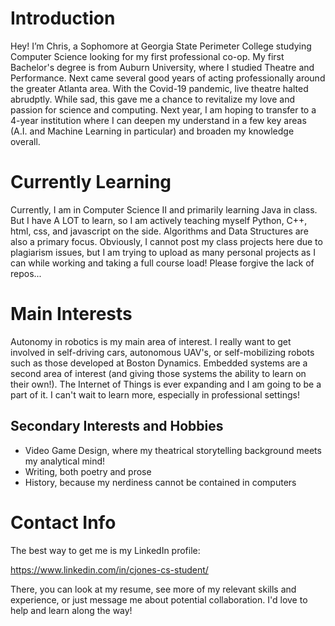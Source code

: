 # Introduction

Hey! I’m Chris, a Sophomore at Georgia State Perimeter College studying Computer Science looking for my first professional co-op. My first Bachelor's degree is from 
Auburn University, where I studied Theatre and Performance. Next came several good years of acting professionally around the greater Atlanta area. With the Covid-19 
pandemic, live theatre halted abrudptly. While sad, this gave me a chance to revitalize my love and passion for science and computing. Next year, I am hoping 
to transfer to a 4-year institution where I can deepen my understand in a few key areas (A.I. and Machine Learning in particular) and broaden my knowledge overall.

# Currently Learning

Currently, I am in Computer Science II and primarily learning Java in class. But I have A LOT to learn, so I am actively teaching myself Python, C++, html, css, and javascript on the side. Algorithms and Data Structures are also a primary focus. Obviously, I cannot post my class projects here due to plagiarism issues, but I am trying to upload as many personal projects as I can while working and taking a full course load! Please forgive the lack of repos... 

# Main Interests

Autonomy in robotics is my main area of interest. I really want to get involved in self-driving cars, autonomous UAV's, or self-mobilizing robots such as 
those developed at Boston Dynamics. Embedded systems are a second area of interest (and giving those systems the ability to learn on their own!). The Internet of Things 
is ever expanding and I am going to be a part of it. I can't wait to learn more, especially in professional settings!

## Secondary Interests and Hobbies

- Video Game Design, where my theatrical storytelling background meets my analytical mind!
- Writing, both poetry and prose
- History, because my nerdiness cannot be contained in computers

# Contact Info

The best way to get me is my LinkedIn profile:

https://www.linkedin.com/in/cjones-cs-student/

There, you can look at my resume, see more of my relevant skills and experience, or just message me about potential collaboration. I'd love to help and learn 
along the way!

